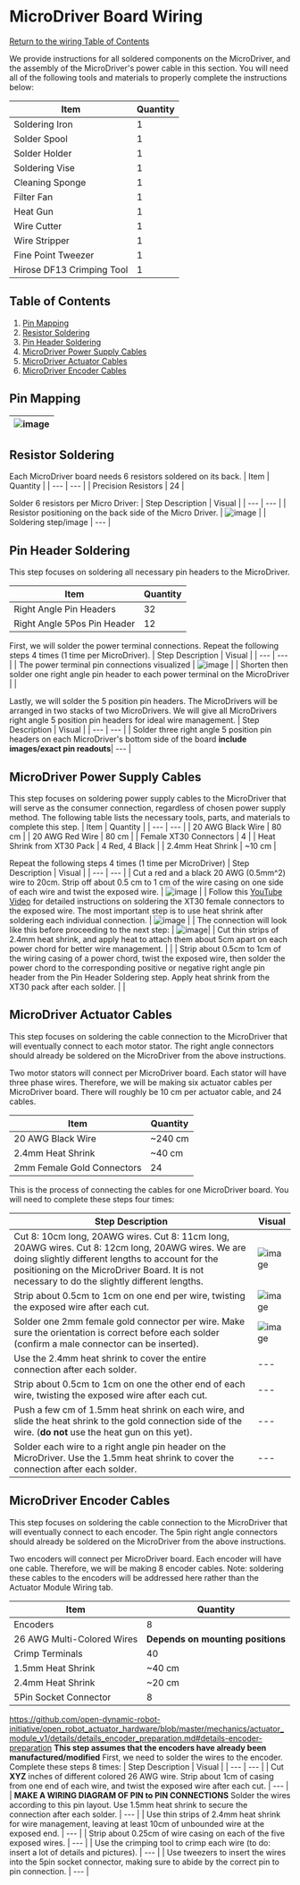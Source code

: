 # MicroDriver Board Wiring
[Return to the wiring Table of Contents](https://github.com/EmiliaPsacharopoulos/Quadruped-8dof-Robot/tree/main/Wiring#table-of-contents)

We provide instructions for all soldered components on the MicroDriver, and the assembly of the MicroDriver's power cable in this section.
You will need all of the following tools and materials to properly complete the instructions below:

| Item | Quantity | 
| --- | --- |
| Soldering Iron | 1 |
| Solder Spool | 1 |
| Solder Holder | 1 |
| Soldering Vise | 1 |
| Cleaning Sponge | 1 |
| Filter Fan | 1 |
| Heat Gun | 1 |
| Wire Cutter | 1 |
| Wire Stripper | 1 |
| Fine Point Tweezer | 1 |
| Hirose DF13 Crimping Tool | 1 |


## Table of Contents
1. [Pin Mapping](https://github.com/EmiliaPsacharopoulos/Quadruped-8dof-Robot/tree/main/Wiring/MicroDriver%20Board%20Wiring#pin-mapping)
2. [Resistor Soldering](https://github.com/EmiliaPsacharopoulos/Quadruped-8dof-Robot/blob/main/Wiring/MicroDriver%20Board%20Wiring/README.md#resistor-soldering)
3. [Pin Header Soldering](https://github.com/EmiliaPsacharopoulos/Quadruped-8dof-Robot/blob/main/Wiring/MicroDriver%20Board%20Wiring/README.md#pin-header-soldering)
4. [MicroDriver Power Supply Cables](https://github.com/EmiliaPsacharopoulos/Quadruped-8dof-Robot/blob/main/Wiring/MicroDriver%20Board%20Wiring/README.md#microdriver-power-supply-cables)
5. [MicroDriver Actuator Cables](https://github.com/EmiliaPsacharopoulos/Quadruped-8dof-Robot/blob/main/Wiring/MicroDriver%20Board%20Wiring/README.md#microdriver-actuator-cables)
6. [MicroDriver Encoder Cables](https://github.com/EmiliaPsacharopoulos/Quadruped-8dof-Robot/blob/main/Wiring/MicroDriver%20Board%20Wiring/README.md#microdriver-encoder-cables)



## Pin Mapping

|![image](https://user-images.githubusercontent.com/84528674/119568992-263c1c00-bd7c-11eb-98b3-80b87083d7d5.png)|
|---|


## Resistor Soldering
Each MicroDriver board needs 6 resistors soldered on its back. 
| Item | Quantity | 
| --- | --- |
| Precision Resistors | 24 |

Solder 6 resistors per Micro Driver:
| Step Description | Visual | 
| --- | --- |
| Resistor positioning on the back side of the Micro Driver. | ![image](https://user-images.githubusercontent.com/84528674/121063528-6e076e00-c794-11eb-9406-c3b908235d50.png) |
| Soldering step/image | --- |

## Pin Header Soldering
This step focuses on soldering all necessary pin headers to the MicroDriver.

| Item | Quantity | 
| --- | --- |
| Right Angle Pin Headers | 32 |
| Right Angle 5Pos Pin Header | 12 |


First, we will solder the power terminal connections. Repeat the following steps 4 times (1 time per MicroDriver).
| Step Description | Visual | 
| --- | --- |
| The power terminal pin connections visualized | ![image](https://user-images.githubusercontent.com/84528674/121064264-554b8800-c795-11eb-9050-a30ad9489aad.png) |
| Shorten then solder one right angle pin header to each power terminal on the MicroDriver | |


Lastly, we will solder the 5 position pin headers. The MicroDrivers will be arranged in two stacks of two MicroDrivers. We will give all MicroDrivers right angle 5 position pin headers for ideal wire management.
| Step Description | Visual | 
| --- | --- |
| Solder three right angle 5 position pin headers on each MicroDriver's bottom side of the board **include images/exact pin readouts**| --- |



## MicroDriver Power Supply Cables
This step focuses on soldering power supply cables to the MicroDriver that will serve as the consumer connection, regardless of chosen power supply method. The following table lists the necessary tools, parts, and materials to complete this step. 
| Item | Quantity | 
| --- | --- |
| 20 AWG Black Wire | 80 cm |
| 20 AWG Red Wire | 80 cm |
| Female XT30 Connectors | 4 |
| Heat Shrink from XT30 Pack | 4 Red, 4 Black |
| 2.4mm Heat Shrink | ~10 cm |

Repeat the following steps 4 times (1 time per MicroDriver)
| Step Description | Visual | 
| --- | --- |
| Cut a red and a black 20 AWG (0.5mm^2) wire to 20cm. Strip off about 0.5 cm to 1 cm of the wire casing on one side of each wire and twist the exposed wire.  | ![image](https://user-images.githubusercontent.com/84528674/119555096-7363c200-bd6b-11eb-9350-bc18d5e0b461.png)  |
| Follow this [YouTube Video](https://www.youtube.com/watch?v=_NyJbKqRtUE) for detailed instructions on soldering the XT30 female connectors to the exposed wire. The most important step is to use heat shrink after soldering each individual connection. | ![image](https://user-images.githubusercontent.com/84528674/119555167-8bd3dc80-bd6b-11eb-8664-31d39b653cda.png) |
| The connection will look like this before proceeding to the next step: | ![image](https://user-images.githubusercontent.com/84528674/119555219-9bebbc00-bd6b-11eb-9fdc-051f036b84de.png)|
| Cut thin strips of 2.4mm heat shrink, and apply heat to attach them about 5cm apart on each power chord for better wire management. | |
| Strip about 0.5cm to 1cm of the wiring casing of a power chord, twist the exposed wire, then solder the power chord to the corresponding positive or negative right angle pin header from the Pin Header Soldering step. Apply heat shrink from the XT30 pack after each solder. | |



## MicroDriver Actuator Cables
This step focuses on soldering the cable connection to the MicroDriver that will eventually connect to each motor stator. The right angle connectors should already be soldered on the MicroDriver from the above instructions. 

Two motor stators will connect per MicroDriver board. Each stator will have three phase wires. Therefore, we will be making six actuator cables per MicroDriver board. There will roughly be 10 cm per actuator cable, and 24 cables.


| Item | Quantity | 
| --- | --- |
| 20 AWG Black Wire | ~240 cm |
| 2.4mm Heat Shrink | ~40 cm |
| 2mm Female Gold Connectors | 24 |

This is the process of connecting the cables for one MicroDriver board. You will need to complete these steps four times:

| Step Description | Visual | 
| --- | --- |
| Cut 8: 10cm long, 20AWG wires. Cut 8: 11cm long, 20AWG wires. Cut 8: 12cm long, 20AWG wires. We are doing slightly different lengths to account for the positioning on the MicroDriver Board. It is not necessary to do the slightly different lengths. | ![image](https://user-images.githubusercontent.com/84528674/120827114-1a451c80-c529-11eb-93f0-1a3ee2893e6f.png) |
| Strip about 0.5cm to 1cm on one end per wire, twisting the exposed wire after each cut.  | ![image](https://user-images.githubusercontent.com/84528674/120827175-28933880-c529-11eb-9fb8-45dccbb20ca0.png) |
| Solder one 2mm female gold connector per wire. Make sure the orientation is correct before each solder (confirm a male connector can be inserted). | ![image](https://user-images.githubusercontent.com/84528674/120827242-3cd73580-c529-11eb-83fa-507fd5ea4237.png) |
| Use the 2.4mm heat shrink to cover the entire connection after each solder. | --- |
| Strip about 0.5cm to 1cm on one the other end of each wire, twisting the exposed wire after each cut.  | --- |
| Push a few cm of 1.5mm heat shrink on each wire, and slide the heat shrink to the gold connection side of the wire. (**do not** use the heat gun on this yet). | --- |
| Solder each wire to a right angle pin header on the MicroDriver. Use the 1.5mm heat shrink to cover the connection after each solder. | --- |


## MicroDriver Encoder Cables
This step focuses on soldering the cable connection to the MicroDriver that will eventually connect to each encoder. The 5pin right angle connectors should already be soldered on the MicroDriver from the above instructions. 

Two encoders will connect per MicroDriver board. Each encoder will have one cable. Therefore, we will be making 8 encoder cables. Note: soldering these cables to the encoders  will be addressed here rather than the Actuator Module Wiring tab. 

| Item | Quantity | 
| --- | --- |
| Encoders | 8 |
| 26 AWG Multi-Colored Wires | **Depends on mounting positions** |
| Crimp Terminals | 40 |
| 1.5mm Heat Shrink | ~40 cm |
| 2.4mm Heat Shrink | ~20 cm |
| 5Pin Socket Connector | 8 |

https://github.com/open-dynamic-robot-initiative/open_robot_actuator_hardware/blob/master/mechanics/actuator_module_v1/details/details_encoder_preparation.md#details-encoder-preparation 
**This step assumes that the encoders have already been manufactured/modified** First, we need to solder the wires to the encoder. Complete these steps 8 times:
| Step Description | Visual | 
| --- | --- |
| Cut **XYZ** inches of different colored 26 AWG wire. Strip about 1cm of casing from one end of each wire, and twist the exposed wire after each cut.  | --- |
| **MAKE A WIRING DIAGRAM OF PIN to PIN CONNECTIONS** Solder the wires according to this pin layout. Use 1.5mm heat shrink to secure the connection after each solder. | --- |
| Use thin strips of 2.4mm heat shrink for wire management, leaving at least 10cm of unbounded wire at the exposed end. | --- |
| Strip about 0.25cm of wire casing on each of the five exposed wires.  | --- |
| Use the crimping tool to crimp each wire (to do: insert a lot of details and pictures). | --- |
| Use tweezers to insert the wires into the 5pin socket connector, making sure to abide by the correct pin to pin connection. | --- |

